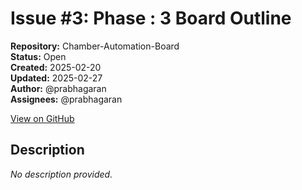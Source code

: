 # Issue #3: Phase : 3 Board Outline

**Repository:** Chamber-Automation-Board  
**Status:** Open  
**Created:** 2025-02-20  
**Updated:** 2025-02-27  
**Author:** @prabhagaran  
**Assignees:** @prabhagaran  

[View on GitHub](https://github.com/Simtestlab/Chamber-Automation-Board/issues/3)

## Description

*No description provided.*